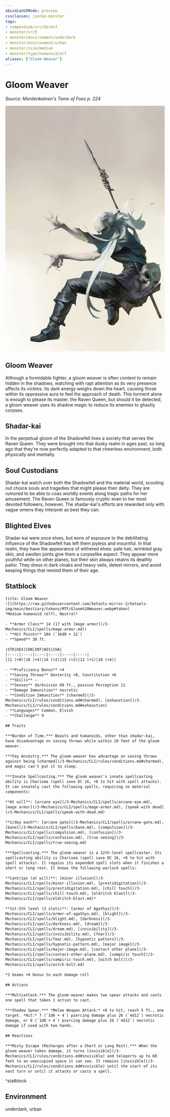```yaml
---
obsidianUIMode: preview
cssclasses: json5e-monster
tags:
- compendium/src/5e/mtf
- monster/cr/9
- monster/environment/underdark
- monster/environment/urban
- monster/size/medium
- monster/type/humanoid/elf
aliases: ["Gloom Weaver"]
---
```

# Gloom Weaver
*Source: Mordenkainen's Tome of Foes p. 224*  

![](https://raw.githubusercontent.com/5etools-mirror-2/5etools-img/main/bestiary/MTF/Gloom%20Weaver.webp#right)  
## Gloom Weaver

Although a formidable fighter, a gloom weaver is often content to remain hidden in the shadows, watching with rapt attention as its very presence affects its victims. Its dark energy weighs down the heart, causing those within its oppressive aura to feel the approach of death. This torment alone is enough to please its master, the Raven Queen, but should it be detected, a gloom weaver uses its shadow magic to reduce its enemies to ghastly corpses.

## Shadar-kai

In the perpetual gloom of the Shadowfell lives a society that serves the Raven Queen. They were brought into that dusky realm in ages past, so long ago that they're now perfectly adapted to that cheerless environment, both physically and mentally.

## Soul Custodians

Shadar-kai watch over both the Shadowfell and the material world, scouting out choice souls and tragedies that might please their deity. They are rumored to be able to coax worldly events along tragic paths for her amusement. The Raven Queen is famously cryptic even to her most devoted followers, however. The shadar-kai's efforts are rewarded only with vague omens they interpret as best they can.

## Blighted Elves

Shadar-kai were once elves, but eons of exposure to the debilitating influence of the Shadowfell has left them joyless and mournful. In that realm, they have the appearance of withered elves: pale hair, wrinkled gray skin, and swollen joints give them a corpselike aspect. They appear more youthful while on other planes, but their skin always retains its deathly pallor. They dress in dark cloaks and heavy veils, detest mirrors, and avoid keeping things that remind them of their age.


## Statblock

```ad-statblock
title: Gloom Weaver
![](https://raw.githubusercontent.com/5etools-mirror-2/5etools-img/main/bestiary/tokens/MTF/Gloom%20Weaver.webp#token)
*Medium humanoid (elf), Neutral*

- **Armor Class** 14 (17 with [mage armor](/3-Mechanics/CLI/spells/mage-armor.md))
- **Hit Points** 104 (`16d8 + 32`) 
- **Speed** 30 ft.

|STR|DEX|CON|INT|WIS|CHA|
|:---:|:---:|:---:|:---:|:---:|:---:|
|11 (+0)|18 (+4)|14 (+2)|15 (+2)|12 (+1)|18 (+4)|

- **Proficiency Bonus** +4
- **Saving Throws** Dexterity +8, Constitution +6
- **Skills** ⏤
- **Senses** darkvision 60 ft., passive Perception 11
- **Damage Immunities** necrotic
- **Condition Immunities** [charmed](/3-Mechanics/CLI/rules/conditions.md#charmed), [exhaustion](/3-Mechanics/CLI/rules/conditions.md#exhaustion)
- **Languages** Common, Elvish
- **Challenge** 9

## Traits

***Burden of Time.*** Beasts and humanoids, other than shadar-kai, have disadvantage on saving throws while within 10 feet of the gloom weaver.

***Fey Ancestry.*** The gloom weaver has advantage on saving throws against being [charmed](/3-Mechanics/CLI/rules/conditions.md#charmed), and magic can't put it to sleep.

***Innate Spellcasting.*** The gloom weaver's innate spellcasting ability is Charisma (spell save DC 16, +8 to hit with spell attacks). It can innately cast the following spells, requiring no material components:

**At will**: [arcane eye](/3-Mechanics/CLI/spells/arcane-eye.md), [mage armor](/3-Mechanics/CLI/spells/mage-armor.md), [speak with dead](/3-Mechanics/CLI/spells/speak-with-dead.md)

**1/day each**: [arcane gate](/3-Mechanics/CLI/spells/arcane-gate.md), [bane](/3-Mechanics/CLI/spells/bane.md), [compulsion](/3-Mechanics/CLI/spells/compulsion.md), [confusion](/3-Mechanics/CLI/spells/confusion.md), [true seeing](/3-Mechanics/CLI/spells/true-seeing.md)

***Spellcasting.*** The gloom weaver is a 12th-level spellcaster. Its spellcasting ability is Charisma (spell save DC 16, +8 to hit with spell attacks). It regains its expended spell slots when it finishes a short or long rest. It knows the following warlock spells:

**Cantrips (at will)**: [minor illusion](/3-Mechanics/CLI/spells/minor-illusion.md), [prestidigitation](/3-Mechanics/CLI/spells/prestidigitation.md), [chill touch](/3-Mechanics/CLI/spells/chill-touch.md), [eldritch blast](/3-Mechanics/CLI/spells/eldritch-blast.md)*

**1st-5th level (3 slots)**: [armor of Agathys](/3-Mechanics/CLI/spells/armor-of-agathys.md), [blight](/3-Mechanics/CLI/spells/blight.md), [darkness](/3-Mechanics/CLI/spells/darkness.md), [dream](/3-Mechanics/CLI/spells/dream.md), [invisibility](/3-Mechanics/CLI/spells/invisibility.md), [fear](/3-Mechanics/CLI/spells/fear.md), [hypnotic pattern](/3-Mechanics/CLI/spells/hypnotic-pattern.md), [major image](/3-Mechanics/CLI/spells/major-image.md), [contact other plane](/3-Mechanics/CLI/spells/contact-other-plane.md), [vampiric touch](/3-Mechanics/CLI/spells/vampiric-touch.md), [witch bolt](/3-Mechanics/CLI/spells/witch-bolt.md)

*3 beams +4 bonus to each damage roll

## Actions

***Multiattack.*** The gloom weaver makes two spear attacks and casts one spell that takes 1 action to cast.

***Shadow Spear.*** *Melee Weapon Attack:* +8 to hit, reach 5 ft., one target. *Hit:* 7 (`1d6 + 4`) piercing damage plus 26 (`4d12`) necrotic damage, or 8 (`1d8 + 4`) piercing damage plus 26 (`4d12`) necrotic damage if used with two hands.

## Reactions

***Misty Escape (Recharges after a Short or Long Rest).*** When the gloom weaver takes damage, it turns [invisible](/3-Mechanics/CLI/rules/conditions.md#invisible) and teleports up to 60 feet to an unoccupied space it can see. It remains [invisible](/3-Mechanics/CLI/rules/conditions.md#invisible) until the start of its next turn or until it attacks or casts a spell.
```
^statblock

## Environment

underdark, urban